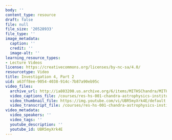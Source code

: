 ```yaml
---
body: ''
content_type: resource
draft: false
file: null
file_size: '20528933'
file_type: ''
image_metadata:
  caption: ''
  credit: ''
  image-alt: ''
learning_resource_types:
- Lecture Videos
license: https://creativecommons.org/licenses/by-nc-sa/4.0/
resourcetype: Video
title: Investigation 4, Part 2
uid: a63ff8ee-9054-4038-914c-7b87a90eb95c
video_files:
  archive_url: http://ia803200.us.archive.org/6/items/MITHSChandra/MITHS_chandra_4_02_300k.mp4
  video_captions_file: /courses/res-hs-001-chandra-astrophysics-institute/UBR5myXrk4E_captions.webvtt
  video_thumbnail_file: https://img.youtube.com/vi/UBR5myXrk4E/default.jpg
  video_transcript_file: /courses/res-hs-001-chandra-astrophysics-institute/UBR5myXrk4E_transcript.pdf
video_metadata:
  video_speakers: ''
  video_tags: ''
  youtube_description: ''
  youtube_id: UBR5myXrk4E
---
```

